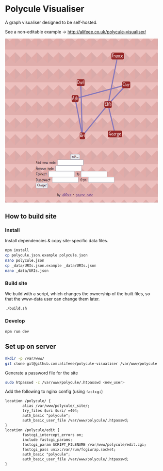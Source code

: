 # Polycule Visualiser

A graph visualiser designed to be self-hosted.

See a non-editable example -> <http://alifeee.co.uk/polycule-visualiser/>

![GIF of graph moving in a spring-like motion](./images/cule.gif)

## How to build site

### Install

Install dependencies & copy site-specific data files.

```bash
npm install
cp polycule.json.example polycule.json
nano polycule.json
cp _data/URIs.json.example _data/URIs.json
nano _data/URIs.json
```

### Build site

We build with a script, which changes the ownership of the built files, so that the www-data user can change them later.

```bash
./build.sh
```

### Develop

```bash
npm run dev
```

## Set up on server

```bash
mkdir -p /var/www/
git clone git@github.com:alifeee/polycule-visualiser /var/www/polycule
```

Generate a password file for the site

```bash
sudo htpasswd -c /var/www/polycule/.htpasswd <new_user>
```

Add the following to nginx config (using `fastcgi`)

```nginx
location /polycule/ {
        alias /var/www/polycule/_site/;
        try_files $uri $uri/ =404;
        auth_basic "polycule";
        auth_basic_user_file /var/www/polycule/.htpasswd;
}
location /polycule/edit {
        fastcgi_intercept_errors on;
        include fastcgi_params;
        fastcgi_param SCRIPT_FILENAME /var/www/polycule/edit.cgi;
        fastcgi_pass unix:/var/run/fcgiwrap.socket;
        auth_basic "polycule";
        auth_basic_user_file /var/www/polycule/.htpasswd;
}
```
